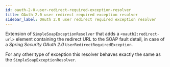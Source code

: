```yaml
---
id: oauth-2-0-user-redirect-required-exception-resolver
title: OAuth 2.0 user redirect required exception resolver
sidebar_label: OAuth 2.0 user redirect required exception resolver
---
```


Extension of <code>SimpleSoapExceptionResolver</code> that adds a <code>&lt;oauth2:redirect-url&gt;</code> element containing the redirect URL to the SOAP fault detail, in case of a <i>Spring Security OAuth 2.0</i> <code>UserRedirectRequiredException</code>.

For any other type of exception this resolver behaves exactly the same as the <code>SimpleSoapExceptionResolver</code>.


